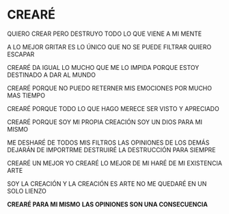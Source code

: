 # CREARÉ

QUIERO CREAR
PERO DESTRUYO TODO
LO QUE VIENE A MI MENTE

A LO MEJOR GRITAR ES LO
ÚNICO QUE NO SE PUEDE FILTRAR
QUIERO ESCAPAR

CREARÉ
DA IGUAL LO MUCHO QUE ME LO IMPIDA
PORQUE ESTOY DESTINADO A DAR AL MUNDO

CREARÉ
PORQUE NO PUEDO RETERNER MIS EMOCIONES
POR MUCHO MAS TIEMPO

CREARÉ
PORQUE TODO LO QUE HAGO MERECE
SER VISTO Y APRECIADO

CREARÉ
PORQUE SOY MI PROPIA CREACIÓN
SOY UN DIOS PARA MI MISMO

ME DESHARÉ DE TODOS MIS FILTROS
LAS OPINIONES DE LOS DEMÁS DEJARÁN DE IMPORTRME
DESTRUIRÉ LA DESTRUCCIÓN PARA SIEMPRE

CREARÉ UN MEJOR YO
CREARÉ LO MEJOR DE MI
HARÉ DE MI EXISTENCIA ARTE

SOY LA CREACIÓN
Y LA CREACIÓN ES ARTE
NO ME QUEDARÉ EN UN SOLO LIENZO

**CREARÉ PARA MI MISMO**
**LAS OPINIONES SON UNA CONSECUENCIA**